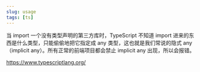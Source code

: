 ```yaml
---
slug: usage
tags: [ts]
---
```


当 import 一个没有类型声明的第三方库时，TypeScript 不知道 import 进来的东西是什么类型，只能偷偷地把它指定成 any 类型，这也就是我们常说的隐式 any（implicit any）。所有正常的前端项目都会禁止 implicit any 出现，所以会报错。

https://www.typescriptlang.org/